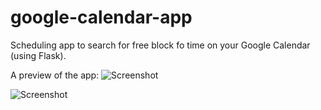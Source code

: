 google-calendar-app
===================

Scheduling app to search for free block fo time on your Google Calendar (using Flask).

A preview of the app:
![Screenshot](https://raw.github.com/lillchan/google-calendar-app/master/static/imgs/calendar-app-screenshot1.png)

![Screenshot](https://raw.github.com/lillchan/google-calendar-app/master/static/imgs/calendar-app-screenshot2.png)
